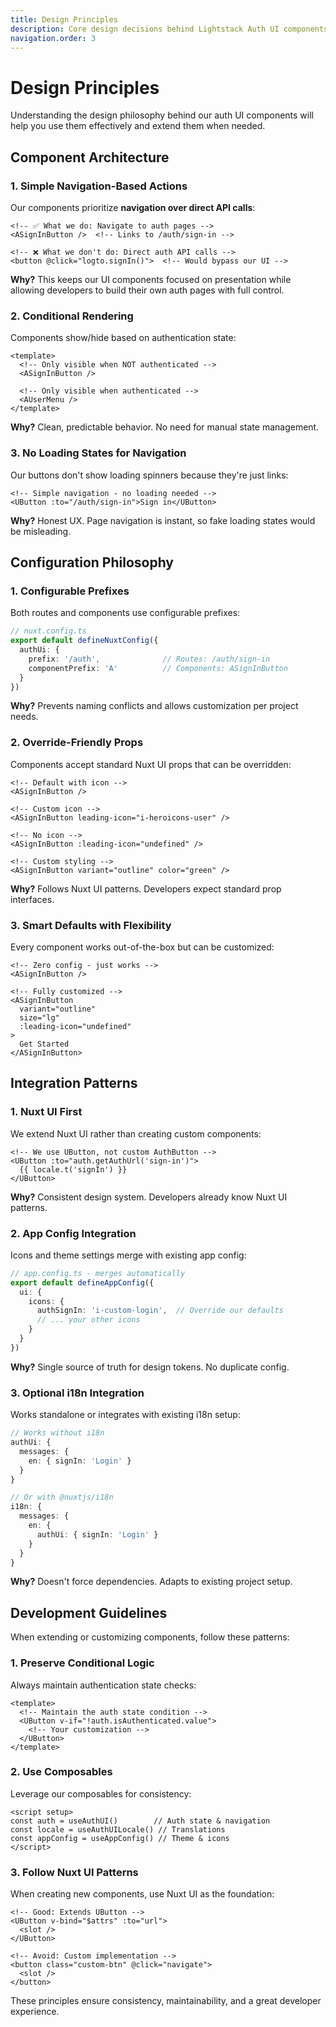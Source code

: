 ```yaml
---
title: Design Principles
description: Core design decisions behind Lightstack Auth UI components
navigation.order: 3
---
```


# Design Principles

Understanding the design philosophy behind our auth UI components will help you use them effectively and extend them when needed.

## Component Architecture

### 1. **Simple Navigation-Based Actions**

Our components prioritize **navigation over direct API calls**:

```vue
<!-- ✅ What we do: Navigate to auth pages -->
<ASignInButton />  <!-- Links to /auth/sign-in -->

<!-- ❌ What we don't do: Direct auth API calls -->
<button @click="logto.signIn()">  <!-- Would bypass our UI -->
```

**Why?** This keeps our UI components focused on presentation while allowing developers to build their own auth pages with full control.

### 2. **Conditional Rendering**

Components show/hide based on authentication state:

```vue
<template>
  <!-- Only visible when NOT authenticated -->
  <ASignInButton />
  
  <!-- Only visible when authenticated -->
  <AUserMenu />
</template>
```

**Why?** Clean, predictable behavior. No need for manual state management.

### 3. **No Loading States for Navigation**

Our buttons don't show loading spinners because they're just links:

```vue
<!-- Simple navigation - no loading needed -->
<UButton :to="/auth/sign-in">Sign in</UButton>
```

**Why?** Honest UX. Page navigation is instant, so fake loading states would be misleading.

## Configuration Philosophy

### 1. **Configurable Prefixes**

Both routes and components use configurable prefixes:

```typescript
// nuxt.config.ts
export default defineNuxtConfig({
  authUi: {
    prefix: '/auth',              // Routes: /auth/sign-in
    componentPrefix: 'A'          // Components: ASignInButton
  }
})
```

**Why?** Prevents naming conflicts and allows customization per project needs.

### 2. **Override-Friendly Props**

Components accept standard Nuxt UI props that can be overridden:

```vue
<!-- Default with icon -->
<ASignInButton />

<!-- Custom icon -->
<ASignInButton leading-icon="i-heroicons-user" />

<!-- No icon -->
<ASignInButton :leading-icon="undefined" />

<!-- Custom styling -->
<ASignInButton variant="outline" color="green" />
```

**Why?** Follows Nuxt UI patterns. Developers expect standard prop interfaces.

### 3. **Smart Defaults with Flexibility**

Every component works out-of-the-box but can be customized:

```vue
<!-- Zero config - just works -->
<ASignInButton />

<!-- Fully customized -->
<ASignInButton 
  variant="outline" 
  size="lg"
  :leading-icon="undefined"
>
  Get Started
</ASignInButton>
```

## Integration Patterns

### 1. **Nuxt UI First**

We extend Nuxt UI rather than creating custom components:

```vue
<!-- We use UButton, not custom AuthButton -->
<UButton :to="auth.getAuthUrl('sign-in')">
  {{ locale.t('signIn') }}
</UButton>
```

**Why?** Consistent design system. Developers already know Nuxt UI patterns.

### 2. **App Config Integration**

Icons and theme settings merge with existing app config:

```typescript
// app.config.ts - merges automatically
export default defineAppConfig({
  ui: {
    icons: {
      authSignIn: 'i-custom-login',  // Override our defaults
      // ... your other icons
    }
  }
})
```

**Why?** Single source of truth for design tokens. No duplicate config.

### 3. **Optional i18n Integration**

Works standalone or integrates with existing i18n setup:

```typescript
// Works without i18n
authUi: {
  messages: {
    en: { signIn: 'Login' }
  }
}

// Or with @nuxtjs/i18n
i18n: {
  messages: {
    en: {
      authUi: { signIn: 'Login' }
    }
  }
}
```

**Why?** Doesn't force dependencies. Adapts to existing project setup.

## Development Guidelines

When extending or customizing components, follow these patterns:

### 1. **Preserve Conditional Logic**
Always maintain authentication state checks:
```vue
<template>
  <!-- Maintain the auth state condition -->
  <UButton v-if="!auth.isAuthenticated.value">
    <!-- Your customization -->
  </UButton>
</template>
```

### 2. **Use Composables**
Leverage our composables for consistency:
```vue
<script setup>
const auth = useAuthUI()        // Auth state & navigation
const locale = useAuthUILocale() // Translations
const appConfig = useAppConfig() // Theme & icons
</script>
```

### 3. **Follow Nuxt UI Patterns**
When creating new components, use Nuxt UI as the foundation:
```vue
<!-- Good: Extends UButton -->
<UButton v-bind="$attrs" :to="url">
  <slot />
</UButton>

<!-- Avoid: Custom implementation -->
<button class="custom-btn" @click="navigate">
  <slot />
</button>
```

These principles ensure consistency, maintainability, and a great developer experience.